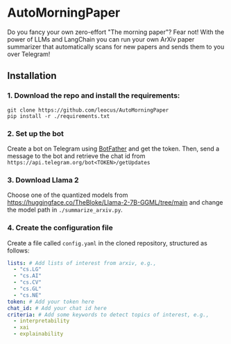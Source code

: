 # AutoMorningPaper

Do you fancy your own zero-effort "The morning paper"? Fear not! With the power of LLMs and LangChain you can run your own ArXiv paper summarizer that automatically scans for new papers and sends them to you over Telegram!

## Installation
### 1. Download the repo and install the requirements:
```
git clone https://github.com/leocus/AutoMorningPaper
pip install -r ./requirements.txt
```
### 2. Set up the bot
Create a bot on Telegram using [BotFather](https://t.me/botfather) and get the token.
Then, send a message to the bot and retrieve the chat id from `https://api.telegram.org/bot<TOKEN>/getUpdates`

### 3. Download Llama 2
Choose one of the quantized models from https://huggingface.co/TheBloke/Llama-2-7B-GGML/tree/main and change the model path in `./summarize_arxiv.py`.

### 4. Create the configuration file
Create a file called `config.yaml` in the cloned repository, structured as follows:

```yaml
lists: # Add lists of interest from arxiv, e.g.,
  - "cs.LG"
  - "cs.AI"
  - "cs.CV"
  - "cs.GL"
  - "cs.NE"
token: # Add your token here
chat_id: # Add your chat id here
criteria: # Add some keywords to detect topics of interest, e.g.,
  - interpretability
  - xai
  - explainability
```
